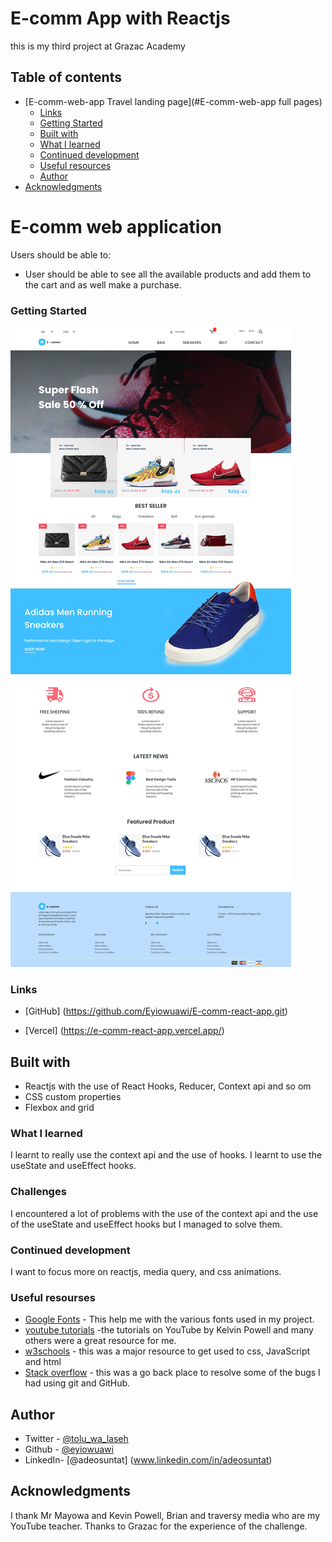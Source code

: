 # E-comm App with Reactjs
this is my third project at Grazac Academy
## Table of contents


- [E-comm-web-app Travel landing page](#E-comm-web-app full pages)
  - [Links](#links)
  - [Getting Started](#getting-started)
  - [Built with](#built-with)
  - [What I learned](#what-i-learned)
  - [Continued development](#continued-development)
  - [Useful resources](#useful-resources)
  - [Author](#author)
- [Acknowledgments](#acknowledgments)


# E-comm web application


Users should be able to:

- User should be able to see all the available products and add them to the cart and as well make a purchase.

### Getting Started
![Getting Started](./src/Assets/Images/mywork.png)

### Links
- [GitHub] (https://github.com/Eyiowuawi/E-comm-react-app.git)

- [Vercel] (https://e-comm-react-app.vercel.app/)

## Built with

- Reactjs with the use of React Hooks, Reducer, Context api and so om
- CSS custom properties
- Flexbox and grid

### What I learned
I learnt to really use the context api and the use of hooks.
I learnt to use the useState and useEffect hooks.




### Challenges
 I encountered a lot of problems with the use of the context api and the use of the useState and useEffect hooks but I managed to solve them.

### Continued development

I want to focus more on reactjs, media query, and css animations.

### Useful resourses

- [Google Fonts](https://www.fonts.google.com) - This help me with the various fonts used in my project.
- [youtube tutorials](https://www.youtube.com ) -the tutorials on YouTube by Kelvin Powell and many others were a great resource for me.
- [w3schools](http://w3schools.com) - this was a major resource to get used to css, JavaScript and html
- [Stack overflow](http://stackoverflow.com) - this was a go back place to resolve some of the bugs I had using git and GitHub.

## Author

- Twitter - [@tolu_wa_laseh](https://www.twitter.com/tolu_wa_laseh)
- Github - [@eyiowuawi](https://www.github.com/eyiowuawi)
- LinkedIn- [@adeosuntat] (www.linkedin.com/in/adeosuntat)

## Acknowledgments
 I thank Mr Mayowa and Kevin Powell, Brian and traversy media who are my YouTube teacher. Thanks to Grazac for the experience of the challenge.
